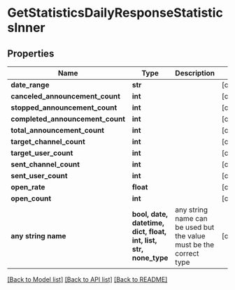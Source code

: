 # GetStatisticsDailyResponseStatisticsInner


## Properties
Name | Type | Description | Notes
------------ | ------------- | ------------- | -------------
**date_range** | **str** |  | [optional] 
**canceled_announcement_count** | **int** |  | [optional] 
**stopped_announcement_count** | **int** |  | [optional] 
**completed_announcement_count** | **int** |  | [optional] 
**total_announcement_count** | **int** |  | [optional] 
**target_channel_count** | **int** |  | [optional] 
**target_user_count** | **int** |  | [optional] 
**sent_channel_count** | **int** |  | [optional] 
**sent_user_count** | **int** |  | [optional] 
**open_rate** | **float** |  | [optional] 
**open_count** | **int** |  | [optional] 
**any string name** | **bool, date, datetime, dict, float, int, list, str, none_type** | any string name can be used but the value must be the correct type | [optional]

[[Back to Model list]](../README.md#documentation-for-models) [[Back to API list]](../README.md#documentation-for-api-endpoints) [[Back to README]](../README.md)


